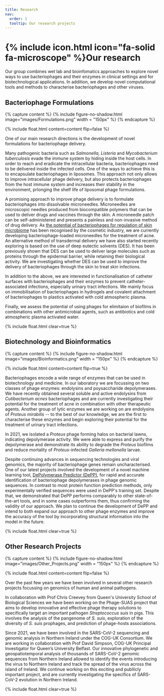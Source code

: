 ```yaml
---
title: Research
nav:
  order: 1
  tooltip: Our research projects
---
```


# {% include icon.html icon="fa-solid fa-microscope" %}Our research

Our group combines wet lab and bioinfomatics approaches to explore novel ways to use bacteriophages and their enzymes in clinical settings and for biotechnological applications. In addition, we develop novel computational tools and methods to characterise bacteriophages and other viruses. 

## Bacteriophage Formulations
{% capture content %}
  {% include figure-no-shadow.html image="images/Formulations.png" width = "150px"  %}
{% endcapture %}

{%
  include float.html
  content=content
  flip=false
%}

One of our main research directions is the development of novel formulations for bacteriophage delivery.

Many pathogenic bacteria such as <i>Salmonella, Listeria</i> and <i>Mycobacterium tuberculosis</i> evade the immune system by hiding inside the host cells. In order to reach and eradicate the intracellular bacteria, bacteriophages need to be delivered inside the infected cells. One of the ways to achieve this is to encapsulate bacteriophages in liposomes. This approach not only allows to improve intracellular phage delivery, but also protects bacteriophages from the host immune system and increases their stability in the environment, prlonging the shelf life of liposomal phage formulations.

A promising approach to improve phage delivery is to formulate bacteriophages into dissolvable microneedles. Microneedles are microscopic needles produced from biocompatible polymers that can be used to deliver drugs and vaccines through the skin. A microneedle patch can be self-administered and presents a painless and non-invasive method of drug delivery. As <a href="https://www.biofilms.ac.uk/manage-and-influence-skin-microbiome/">the potential of bacteriophages for regulation of skin microbiome</a> has been recognised by the cosmetic industry, we are currently developing bacteriophage-loaded microneedles for the treatment of acne. An alternative method of transdermal delivery we have also started recently exploring is based on the use of deep eutectic solvents (DES). It has been previously shown that DES can be used to deliver large molecules such as proteins through the epidermal barrier, while retaining their biological activity. We are investigating whether DES can be used to improve the delivery of bacteriophages through the skin to treat skin infections. 

In addition to the above, we are interested in functionalisation of catheter surfaces with bacteriophages and their enzymes to prevent catheter-associated infections, especially urinary tract infections. We mainly focus on immobilisation of bacteriophages in hydrogels and covalent attachment of bacteriophages to plastics activated with cold atmospheric plasma.

Finally, we assess the potential of using phages for elimitaion of biofilms in combinations with other antimicrobial agents, such as antibiotics and cold atmospheric plasma activated water. 

{% include float.html clear=true %}


## Biotechnology and Bioinformatics
{% capture content %}
  {% include figure-no-shadow.html image="images/Bioinformatics.png" width = "150px"  %}
{% endcapture %}

{%
  include float.html
  content=content
  flip=true
%}

Bacteriophages encode a wide range of enzymes that can be used in biotechnology and medicine. In our laboratory we are focussing on two classes of phage enzymes: endolysins and poysaccharide depolymerases. We have recently obtained several soluble and active endolysins from <i>Cutibacterium acnes</i> bacteriophages and are currently investigating their potential for the treatment of acne in combination with other therapeutic agents. Another group of lytic enzymes we are working on are endolysins of <i>Proteus mirabilis</i> -- to the best of our knowledge, we are the first to characterise these enzymes and begin exploring their potential for the treatment of urinary tract infections. 

In 2021, we isolated a <i>Proteus</i> phage forming halos on bacterial lawns, indicating depolymerase activity. We were able to express and purify the depolymerase and demonstrate its ability to degrade the <i>Proteus</i> biofilms and reduce mortality of <i>Proteus</i>-infected <i>Galleria mellonella</i> larvae. 

Despite continuing advances in sequencing technologies and viral genomics, the majority of bacteriophage genes remain uncharacterised. One of our latest projects involved the development of a novel machine learning tool, <a href="https://doi.org/10.1186/s12859-023-05341-w">DePolymerase Predictor (DePP)</a>, for rapid and accurate identification of bacteriophage depolymerases in phage genomic sequences. In contrast to most protein function prediction methods, only experimentally verified sequences were used in DePP's training set. Despite that, we demonstrated that DePP performs comparably to other state-of-the-art tools, and in some cases outperforms them, thus confirming the validity of our approach. We plan to continue the development of DePP and intend to both expand our approach to other phage enzymes and improve the accuracy of the tool by incorporating structural information into the model in the future.



{% include float.html clear=true %}


## Other Research Projects
{% capture content %}
  {% include figure-no-shadow.html image="images/Other_Projects.png" width = "150px"  %}
{% endcapture %}

{%
  include float.html
  content=content
  flip=false
%}

Over the past few years we have been involved in several other research projects focussing on genomics of human and animal pathogens. 

In collaboration with Prof Chris Creevey from Queen's University School of Biological Sciences we have been working on the Phage-SUAS project that  aims to develop innovative and effective phage therapy solutions to specifically target an important pathogen <i>Streptococcus suis</i> in pigs. This involves the analysis of the pangenome of <i>S. suis</i>, exploration of the diversity of <i>S. suis</i> prophages, and prediction of phage-hosts associations.

Since 2021, we have been involved in the SARS-CoV-2 sequencing and genomic analysis in Northern Ireland under the COG-UK Consortium. We are working in collaboration with Prof David Simpson, COG-UK Principal Investigator for Queen’s University Belfast. Our innovative phylogenetic and geospatiotemporal analysis of thousands of SARS-CoV-2 genomic sequences from Northern Ireland allowed to identify the events introducing the virus to Northern Ireland and track the spread of the virus across the island of Ireland. We continue working on this exciting and publlicly important project, and are currently investigating the specifics of SARS-CoV-2 evolution in Northern Ireland.


{% include float.html clear=true %}